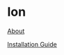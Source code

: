 # Ion

[About](https://simons-public.github.io/Ion/about)

[Installation Guide](https://simons-public.github.io/Ion/installation)
